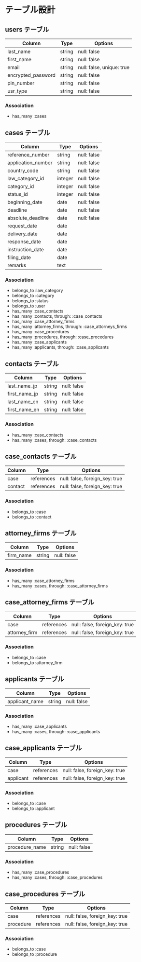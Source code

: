 # テーブル設計

## users テーブル

| Column             | Type   | Options     |
| ------------------ | ------ | ----------- |
| last_name          | string | null: false |
| first_name         | string | null: false |
| email              | string | null: false, unique: true |
| encrypted_password | string | null: false |
| pin_number         | string | null: false |
| usr_type           | string | null: false |

### Association

- has_many :cases


## cases テーブル

| Column             | Type   | Options     |
| ------------------ | ------ | ----------- |
| reference_number   | string | null: false |
| application_number | string | null: false |
| country_code       | string | null: false |
| law_category_id    | integer| null: false |
| category_id        | integer| null: false |
| status_id          | integer| null: false |
| beginning_date     | date   | null: false |
| deadline           | date   | null: false |
| absolute_deadline  | date   | null: false |
| request_date       | date   |             |
| delivery_date      | date   |             |
| response_date      | date   |             |
| instruction_date   | date   |             |
| filing_date        | date   |             |
| remarks            | text   |             |

### Association

- belongs_to :law_category
- belongs_to :category
- belongs_to :status
- belongs_to :user
- has_many :case_contacts
- has_many :contacts, through: :case_contacts
- has_many :case_attorney_firms
- has_many :attorney_firms, through: :case_attorneys_firms
- has_many :case_procedures
- has_many :procedures, through: :case_procedures
- has_many :case_applicants
- has_many :applicants, through: :case_applicants


## contacts テーブル

| Column             | Type   | Options     |
| ------------------ | ------ | ----------- |
| last_name_jp       | string | null: false |
| first_name_jp      | string | null: false |
| last_name_en       | string | null: false |
| first_name_en      | string | null: false |

### Association

- has_many :case_contacts
- has_many :cases, through: :case_contacts


## case_contacts テーブル

| Column  | Type       | Options                        |
| ------- | ---------- | ------------------------------ |
| case    | references | null: false, foreign_key: true |
| contact | references | null: false, foreign_key: true |

### Association

- belongs_to :case
- belongs_to :contact


## attorney_firms テーブル

| Column         | Type   | Options     |
| -------------- | ------ | ----------- |
| firm_name      | string | null: false |

### Association

- has_many :case_attorney_firms
- has_many :cases, through: :case_attorney_firms


## case_attorney_firms テーブル

| Column         | Type       | Options                        |
| -------------- | ---------- | ------------------------------ |
| case           | references | null: false, foreign_key: true |
| attorney_firm  | references | null: false, foreign_key: true |

### Association

- belongs_to :case
- belongs_to :attorney_firm


## applicants テーブル

| Column              | Type   | Options     |
| ------------------- | ------ | ----------- |
| applicant_name      | string | null: false |

### Association

- has_many :case_applicants
- has_many :cases, through: :case_applicants


## case_applicants テーブル

| Column    | Type       | Options                        |
| --------- | ---------- | ------------------------------ |
| case      | references | null: false, foreign_key: true |
| applicant | references | null: false, foreign_key: true |

### Association

- belongs_to :case
- belongs_to :applicant


## procedures テーブル

| Column              | Type   | Options     |
| ------------------- | ------ | ----------- |
| procedure_name      | string | null: false |

### Association
- has_many :case_procedures
- has_many :cases, through: :case_procedures


## case_procedures テーブル

| Column    | Type       | Options                        |
| --------- | ---------- | ------------------------------ |
| case      | references | null: false, foreign_key: true |
| procedure | references | null: false, foreign_key: true |

### Association
- belongs_to :case
- belongs_to :procedure